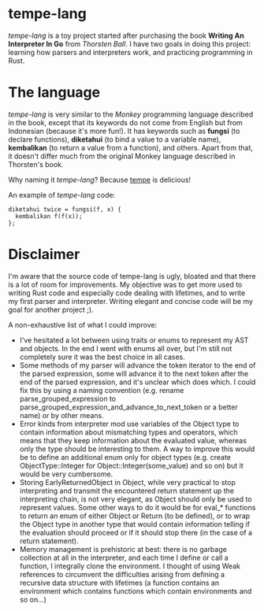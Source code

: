 
# tempe-lang

_tempe-lang_ is a toy project started after purchasing the book __Writing An Interpreter In Go__ from _Thorsten Ball_.
I have two goals in doing this project: learning how parsers and interpreters work, and practicing programming in Rust.

# The language

_tempe-lang_ is very similar to the _Monkey_ programming language described in the book, except that its keywords do not come from English but from Indonesian (because it's more fun!).
It has keywords such as __fungsi__ (to declare functions), __diketahui__ (to bind a value to a variable name), __kembalikan__ (to return a value from a function), and others.
Apart from that, it doesn't differ much from the original Monkey language described in Thorsten's book.

Why naming it _tempe-lang_? Because [tempe](https://en.wikipedia.org/wiki/Tempeh) is delicious!

An example of _tempe-lang_ code:

```
diketahui twice = fungsi(f, x) {
  kembalikan f(f(x));
};
```

# Disclaimer

I'm aware that the source code of tempe-lang is ugly, bloated and that there is a lot of room for improvements. My objective was to get more used to writing Rust code and especially code dealing with lifetimes, and to write my first parser and interpreter. Writing elegant and concise code will be my goal for another project ;).

A non-exhaustive list of what I could improve:
 * I've hesitated a lot between using traits or enums to represent my AST and objects. In the end I went with enums all over, but I'm still not completely sure it was the best choice in all cases.
 * Some methods of my parser will advance the token iterator to the end of the parsed expression, some will advance it to the next token after the end of the parsed expression, and it's unclear which does which. I could fix this by using a naming convention (e.g. rename parse_grouped_expression to parse_grouped_expression_and_advance_to_next_token or a better name) or by other means.
 * Error kinds from interpreter mod use variables of the Object type to contain information about mismatching types and operators, which means that they keep information about the evaluated value, whereas only the type should be interesting to them. A way to improve this would be to define an additional enum only for object types (e.g. create ObjectType::Integer for Object::Integer(some_value) and so on) but it would be very cumbersome.
 * Storing EarlyReturnedObject in Object, while very practical to stop interpreting and transmit the encountered return statement up the interpreting chain, is not very elegant, as Object should only be used to represent values. Some other ways to do it would be for eval_* functions to return an enum of either Object or Return (to be defined), or to wrap the Object type in another type that would contain information telling if the evaluation should proceed or if it should stop there (in the case of a return statement).
 * Memory management is prehistoric at best: there is no garbage collection at all in the interpreter, and each time I define or call a function, I integrally clone the environment. I thought of using Weak references to circumvent the difficulties arising from defining a recursive data structure with lifetimes (a function contains an environment which contains functions which contain environments and so on...)